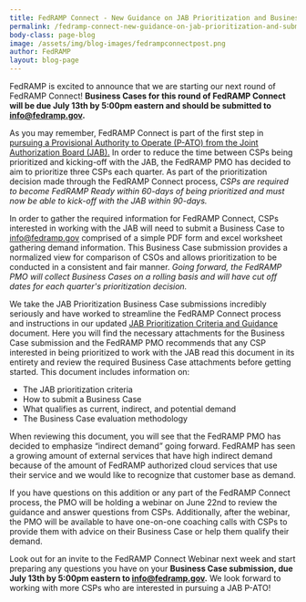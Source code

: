 ```yaml
---
title: FedRAMP Connect - New Guidance on JAB Prioritization and Business Cases due July 13! 
permalink: /fedramp-connect-new-guidance-on-jab-prioritization-and-submitting-a-business-case/
body-class: page-blog
image: /assets/img/blog-images/fedrampconnectpost.png
author: FedRAMP
layout: blog-page
---
```

FedRAMP is excited to announce that we are starting our next round of FedRAMP Connect! **Business Cases for this round of FedRAMP Connect will be due July 13th by 5:00pm eastern and should be submitted to info@fedramp.gov.** 

As you may remember, FedRAMP Connect is part of the first step in <a href="https://www.fedramp.gov/jab-authorization/">pursuing a Provisional Authority to Operate (P-ATO) from the Joint Authorization Board (JAB).</a> In order to reduce the time between CSPs being prioritized and kicking-off with the JAB, the FedRAMP PMO has decided to aim to prioritize three CSPs each quarter. As part of the prioritization decision made through the FedRAMP Connect process, *CSPs are required to become FedRAMP Ready within 60-days of being prioritized and must now be able to kick-off with the JAB within 90-days.*

In order to gather the required information for FedRAMP Connect, CSPs interested in working with the JAB will need to submit a Business Case to info@fedramp.gov comprised of a simple PDF form and excel worksheet gathering demand information. This Business Case submission provides a normalized view for comparison of CSOs and allows prioritization to be conducted in a consistent and fair manner. *Going forward, the FedRAMP PMO will collect Business Cases on a rolling basis and will have cut off dates for each quarter's prioritization decision.*

We take the JAB Prioritization Business Case submissions incredibly seriously and have worked to streamline the FedRAMP Connect process and instructions in our updated <a href="{{site.baseurl}}/assets/resources/documents/CSP_JAB_P-ATO_Prioritization_Criteria_and_Guidance.pdf">JAB Prioritization Criteria and Guidance</a> document. Here you will find the necessary attachments for the Business Case submission and the FedRAMP PMO recommends that any CSP interested in being prioritized to work with the JAB read this document in its entirety and review the required Business Case attachments before getting started. This document includes information on:

* The JAB prioritization criteria 
* How to submit a Business Case 
* What qualifies as current, indirect, and potential demand 
* The Business Case evaluation methodology 

When reviewing this document, you will see that the FedRAMP PMO has decided to emphasize “indirect demand” going forward. FedRAMP has seen a growing amount of external services that have high indirect demand because of the amount of FedRAMP authorized cloud services that use their service and we would like to recognize that customer base as demand. 

If you have questions on this addition or any part of the FedRAMP Connect process, the PMO will be holding a webinar on June 22nd to review the guidance and answer questions from CSPs. Additionally, after the webinar, the PMO will be available to have one-on-one coaching calls with CSPs to provide them with advice on their Business Case or help them qualify their demand. 

Look out for an invite to the FedRAMP Connect Webinar next week and start preparing any questions you have on your **Business Case submission, due July 13th by 5:00pm eastern to info@fedramp.gov.** We look forward to working with more CSPs who are interested in pursuing a JAB P-ATO! 
